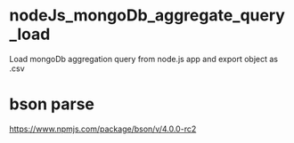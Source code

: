 # nodeJs_mongoDb_aggregate_query_load
Load mongoDb aggregation query from node.js app and export object as .csv

# bson parse
https://www.npmjs.com/package/bson/v/4.0.0-rc2